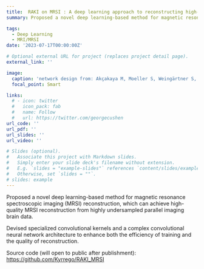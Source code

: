 ```yaml
---
title:  RAKI on MRSI : A deep learning approach to reconstructing high-dimensional MRSI data
summary: Proposed a novel deep learning-based method for magnetic resonance spectroscopic imaging (MRSI) reconstruction, which can achieve high-quality MRSI reconstruction from highly undersampled parallel imaging brain data.

tags:
  - Deep Learning
  - MRI/MRSI
date: '2023-07-17T00:00:00Z'

# Optional external URL for project (replaces project detail page).
external_link: ''

image:
  caption: 'network design from: Akçakaya M, Moeller S, Weingärtner S, Uğurbil K. Scan-specific robust artificial-neural-networks for k-space interpolation (RAKI) reconstruction: Database-free deep learning for fast imaging. Magn Reson Med. 2019;81(1):439-453. doi:10.1002/mrm.27420'
  focal_point: Smart

links:
  # - icon: twitter
  #   icon_pack: fab
  #   name: Follow
  #   url: https://twitter.com/georgecushen
url_code: ''
url_pdf: ''
url_slides: ''
url_video: ''

# Slides (optional).
#   Associate this project with Markdown slides.
#   Simply enter your slide deck's filename without extension.
#   E.g. `slides = "example-slides"` references `content/slides/example-slides.md`.
#   Otherwise, set `slides = ""`.
# slides: example
---
```


Proposed a novel deep learning-based method for magnetic resonance spectroscopic imaging (MRSI) reconstruction, which can achieve high-quality MRSI reconstruction from highly undersampled parallel imaging brain data.

Devised specialized convolutional kernels and a complex convolutional neural network architecture to enhance both the efficiency of training and the quality of reconstruction.

Source code (will open to public after publishment): https://github.com/Kyrrego/RAKI_MRSI
